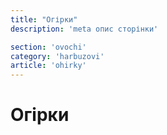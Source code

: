 ```yaml
---
title: "Огірки"
description: 'meta опис сторінки'

section: 'ovochi'
category: 'harbuzovi'
article: 'ohirky'
---
```


# Огірки